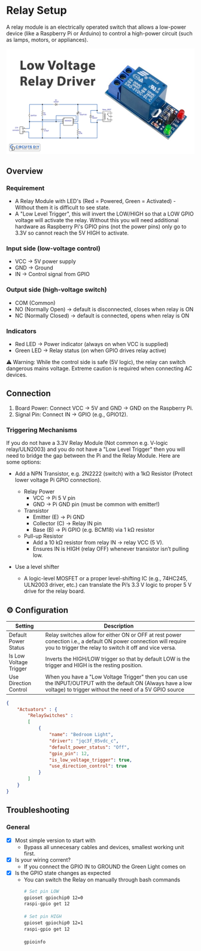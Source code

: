 # Relay Setup
A relay module is an electrically operated switch that allows a low-power device (like a Raspberry Pi or Arduino) to control a high-power circuit (such as lamps, motors, or appliances).

![Relay Module Picture](https://github.com/Mariustotle/iot_peripherals/blob/b068230ea4bc71094f27b9eb0d8d2f8054ece865/actuators/relay_switches/resources/relay_module.png?raw=true "Low Voltage Relay Module")

## Overview

### Requirement
- A Relay Module with LED's (Red = Powered, Green = Activated) - Without them it is difficult to see state.
- A "Low Level Trigger", this will invert the LOW/HIGH so that a LOW GPIO voltage will activate the relay. Without this you will need additional hardware as Raspberry Pi's GPIO pins (not the power pins) only go to 3.3V so cannot reach the 5V HIGH to activate.


### Input side (low-voltage control)

- VCC → 5V power supply
- GND → Ground
- IN → Control signal from GPIO

### Output side (high-voltage switch)

- COM (Common)
- NO (Normally Open) → default is disconnected, closes when relay is ON
- NC (Normally Closed) → default is connected, opens when relay is ON

### Indicators
- Red LED → Power indicator (always on when VCC is supplied)
- Green LED → Relay status (on when GPIO drives relay active)

⚠️ Warning: While the control side is safe (5V logic), the relay can switch dangerous mains voltage. Extreme caution is required when connecting AC devices.

## Connection

1. Board Power: Connect VCC → 5V and GND → GND on the Raspberry Pi.
2. Signal Pin: Connect IN → GPIO (e.g., GPIO12).   


### Triggering Mechanisms
If you do not have a 3.3V Relay Module (Not common e.g. V-logic relay/ULN2003) and you do not have a "Low Level Trigger" then you will need to bridge the gap between the Pi and the Relay Module. Here are some options:

- Add a NPN Transistor, e.g. 2N2222 (switch) with a 1kΩ Resistor (Protect lower voltage Pi GPIO connection).
  - Relay Power
    - VCC → Pi 5 V pin
    - GND → Pi GND pin (must be common with emitter!)
  - Transistor
    - Emitter (E) → Pi GND
    - Collector (C) → Relay IN pin
    - Base (B) → Pi GPIO (e.g. BCM18) via 1 kΩ resistor
  - Pull-up Resistor
    - Add a 10 kΩ resistor from relay IN → relay VCC (5 V).
    - Ensures IN is HIGH (relay OFF) whenever transistor isn’t pulling low.
  
- Use a level shifter
  - A logic-level MOSFET or a proper level-shifting IC (e.g., 74HC245, ULN2003 driver, etc.) can translate the Pi’s 3.3 V logic to proper 5 V drive for the relay board.



## ⚙️ Configuration

Setting                         | Description
-------------                   | ---------------
Default Power Status            | Relay switches allow for either ON or OFF at rest power conection i.e., a default ON power connection will require you to trigger the relay to switch it off and vice versa.
Is Low Voltage Trigger          | Inverts the HIGH/LOW trigger so that by default LOW is the trigger and HIGH is the resting position.
Use Direction Control           | When you have a "Low Voltage Trigger" then you can use the INPUT/OUTPUT with the default ON (Always have a low voltage) to trigger without the need of a 5V GPIO source


```json
{
    "Actuators" : {
        "RelaySwitches" : 
        [
            {
                "name": "Bedroom Light",
                "driver": "jqc3f_05vdc_c",
                "default_power_status": "Off",
                "gpio_pin": 12,
                "is_low_voltage_trigger": true,
                "use_direction_control": true
            }
        ]
    }
}
```

## Troubleshooting

### General
- [X] Most simple version to start with
  - Bypass all unnecesary cables and devices, smallest working unit first.
- [X] Is your wiring corrent?
  - If you connect the GPIO IN to GROUND the Green Light comes on
- [X] Is the GPIO state changes as expected
  - You can switch the Relay on manually through bash commands
    ```bash
    # Set pin LOW
    gpioset gpiochip0 12=0
    raspi-gpio get 12

    # Set pin HIGH
    gpioset gpiochip0 12=1
    raspi-gpio get 12

    gpioinfo
    ```

